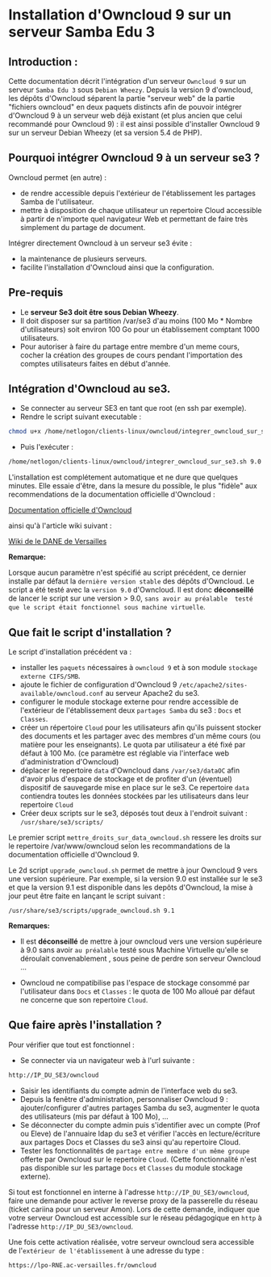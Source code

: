# Installation d'Owncloud 9 sur un serveur Samba Edu 3

## Introduction :

Cette documentation décrit l'intégration d'un serveur `Owncloud 9` sur un serveur `Samba Edu 3` sous `Debian Wheezy`.
Depuis la version 9 d'owncloud, les dépôts d'Owncloud séparent la partie "serveur web" de la partie "fichiers owncloud" en deux paquets distincts
afin de pouvoir intégrer d'Owncloud 9 à un serveur web déjà existant (et plus ancien que celui recommandé pour Owncloud 9) : il est ainsi possible
d'installer Owncloud 9 sur un serveur Debian Wheezy (et sa version 5.4 de PHP).

## Pourquoi intégrer Owncloud 9 à un serveur se3 ?

Owncloud permet (en autre) :
* de rendre accessible depuis l'extérieur de l'établissement les partages Samba de l'utilisateur.
* mettre à disposition de chaque utilisateur un repertoire Cloud accessible à partir de n'importe quel navigateur Web et permettant de faire très 
simplement du partage de document.


Intégrer directement Owncloud à un serveur se3 évite : 
* la maintenance de plusieurs serveurs.
* facilite l'installation d'Owncloud ainsi que la configuration.


## Pre-requis

* Le  **serveur Se3 doit être sous Debian Wheezy**.
* Il doit disposer sur sa partition /var/se3 d'au moins (100 Mo * Nombre d'utilisateurs) soit environ 100 Go pour un établissement comptant 1000 utilisateurs.
* Pour autoriser à faire du partage entre membre d'un meme cours, cocher la création des groupes de cours pendant l'importation des comptes utilisateurs faites en début d'année.

## Intégration d'Owncloud au se3.

* Se connecter au serveur SE3 en tant que root (en ssh par exemple).
* Rendre le script suivant executable :

```sh
chmod u+x /home/netlogon/clients-linux/owncloud/integrer_owncloud_sur_se3.sh 
```

* Puis l'exécuter :
```sh
/home/netlogon/clients-linux/owncloud/integrer_owncloud_sur_se3.sh 9.0
```

L'installation est complétement automatique et ne dure que quelques minutes. Elle essaie d'être, dans la mesure du possible, 
le plus "fidèle" aux recommendations de la documentation officielle d'Owncloud :

[Documentation officielle d'Owncloud](https://doc.owncloud.org/server/9.0/admin_manual/)

ainsi qu'à l'article wiki suivant :

[Wiki de le DANE de Versailles](http://wiki.dane.ac-versailles.fr/index.php?title=Installer_un_serveur_owncloud_8_avec_l%27annuaire_du_se3)

**Remarque:**

Lorsque aucun paramètre n'est spécifié au script précédent, ce dernier installe par défaut la `dernière version stable` des dépôts d'Owncloud.
Le script a été testé avec la `version 9.0` d'Owncloud. Il est donc **déconseillé** de lancer le script sur une version > 9.0, `sans avoir au préalable 
testé que le script était fonctionnel sous machine virtuelle`.

## Que fait le script d'installation ?

Le script d'installation précédent va :
* installer les `paquets` nécessaires à `owncloud 9` et à son module `stockage externe CIFS/SMB`.
* ajoute le fichier de configuration d'Owncloud 9 `/etc/apache2/sites-available/owncloud.conf` au serveur Apache2 du se3.
* configurer le module stockage externe pour rendre accessible de l'extérieur de l'établissement deux `partages Samba` 
du se3 : `Docs` et `Classes`.
* créer un répertoire `Cloud` pour les utilisateurs afin qu'ils puissent stocker des documents et les partager avec 
des membres d'un même cours (ou matière pour les enseignants). Le quota par utilisateur a été fixé par défaut à 100 Mo.
(ce paramètre est réglable via l'interface web d'administration d'Owncloud)
* déplacer le repertoire `data` d'Owncloud dans `/var/se3/dataOC` afin d'avoir plus d'espace de stockage 
et de profiter d'un (éventuel) dispositif de sauvegarde mise en place sur le se3. Ce repertoire `data`
contiendra toutes les données stockées par les utilisateurs dans leur repertoire `Cloud`
* Créer deux scripts sur le se3, déposés tout deux à l'endroit suivant :
`/usr/share/se3/scripts/`

Le premier script `mettre_droits_sur_data_owncloud.sh` ressere les droits sur le repertoire /var/www/owncloud selon les recommandations de la
documentation officielle d'Owncloud 9.

Le 2d script `upgrade_owncloud.sh` permet de mettre à jour Owncloud 9 vers une version supérieure. 
Par exemple, si la version 9.0 est installée sur le se3 et que la version 9.1 est disponible dans les depôts d'Owncloud, 
la mise à jour peut être faite en lançant le script suivant :

`/usr/share/se3/scripts/upgrade_owncloud.sh 9.1`

**Remarques:**

* Il est **déconseillé** de mettre à jour owncloud vers une version supérieure à 9.0 sans avoir `au préalable` testé sous Machine Virtuelle 
qu'elle se déroulait convenablement , sous peine de perdre son serveur Owncloud ... 

* Owncloud ne compatibilise pas l'espace de stockage consommé par l'utilisateur dans `Docs` et `Classes` : le
quota de 100 Mo alloué par défaut ne concerne que son repertoire `Cloud`.

## Que faire après l'installation ?

Pour vérifier que tout est fonctionnel :
* Se connecter via un navigateur web à l'url suivante :
```sh
http://IP_DU_SE3/owncloud
```
* Saisir les identifiants du compte admin de l'interface web du se3.
* Depuis la fenêtre d'administration, personnaliser Owncloud 9 : ajouter/configurer d'autres partages Samba du se3, 
augmenter le quota des utilisateurs (mis par défaut à 100 Mo), ...
* Se déconnecter du compte admin puis s'identifier avec un compte (Prof ou Eleve) de l'annuaire ldap du se3 et 
vérifier l'accès en lecture/écriture aux partages Docs et Classes du se3 ainsi qu'au repertoire Cloud.
* Tester les fonctionnalités de `partage entre membre d'un même groupe` offerte par Owncloud sur le repertoire `Cloud`.
(Cette fonctionnalité n'est pas disponible sur les partage `Docs` et `Classes` du module stockage externe).

Si tout est fonctionnel en interne à l'adresse `http://IP_DU_SE3/owncloud`, faire une demande pour activer 
le reverse proxy de la passerelle du réseau (ticket cariina pour un serveur Amon). Lors de cette demande, indiquer 
que votre serveur Owncloud est accessible sur le réseau pédagogique en `http` à l'adresse `http://IP_DU_SE3/owncloud`.

Une fois cette activation réalisée, votre serveur owncloud sera accessible de l'`extérieur de l'établissement` à 
une adresse du type :

`https://lpo-RNE.ac-versailles.fr/owncloud`

